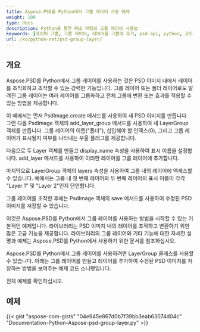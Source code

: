 ```yaml
---
title: Aspose.PSD를 Python에서 그룹 레이어 사용 예제
weight: 100
type: docs
description: Python을 통한 PSD 파일의 그룹 레이어 사용법
keywords: [레이어 그룹, 그룹 레이어, 레이어를 그룹에 추가, psd api, python, 코드 샘플]
url: /ko/python-net/psd-group-layer/
---
```


## **개요**

Aspose.PSD를 Python에서 그룹 레이어를 사용하는 것은 PSD 이미지 내에서 레이어를 조직화하고 조작할 수 있는 강력한 기능입니다. 그룹 레이어 또는 폴더 레이어로도 알려진 그룹 레이어는 여러 레이어를 그룹화하고 전체 그룹에 변환 또는 효과를 적용할 수 있는 방법을 제공합니다.

이 예에서는 먼저 PsdImage.create 메서드를 사용하여 새 PSD 이미지를 만듭니다. 그런 다음 PsdImage 객체의 add_layer_group 메서드를 사용하여 새 LayerGroup 객체를 만듭니다. 그룹 레이어의 이름("폴더"), 삽입해야 할 인덱스(0), 그리고 그룹 레이어가 표시될지 여부를 나타내는 부울 플래그를 제공합니다.

다음으로 두 Layer 객체를 만들고 display_name 속성을 사용하여 표시 이름을 설정합니다. add_layer 메서드를 사용하여 이러한 레이어를 그룹 레이어에 추가합니다.

마지막으로 LayerGroup 객체의 layers 속성을 사용하여 그룹 내의 레이어에 액세스할 수 있습니다. 예에서는 그룹 내 첫 번째 레이어와 두 번째 레이어의 표시 이름이 각각 "Layer 1" 및 "Layer 2"인지 단언합니다.

그룹 레이어를 조작한 후에는 PsdImage 객체의 save 메서드를 사용하여 수정된 PSD 이미지를 저장할 수 있습니다.

이것은 Aspose.PSD를 Python에서 그룹 레이어를 사용하는 방법을 시작할 수 있는 기본적인 예제입니다. 라이브러리는 PSD 이미지 내의 레이어를 조작하고 변환하기 위한 많은 고급 기능을 제공합니다. 라이브러리의 그룹 레이어와 기타 기능에 대한 자세한 설명과 예제는 Aspose.PSD를 Python에서 사용하기 위한 문서를 참조하십시오.

Aspose.PSD를 Python에서 그룹 레이어를 사용하려면 LayerGroup 클래스를 사용할 수 있습니다. 아래는 그룹 레이어를 만들고 레이어를 추가하여 수정된 PSD 이미지를 저장하는 방법을 보여주는 예제 코드 스니펫입니다.

전체 예제를 확인하십시오.

## **예제**
{{< gist "aspose-com-gists" "04e945e867d0b7f39bb3eab63074d04c" "Documentation-Python-Aspose-psd-group-layer.py" >}}
